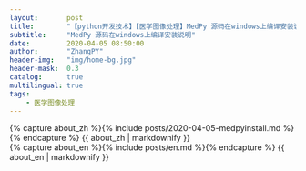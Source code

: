 ```yaml
---
layout:       post
title:        "【python开发技术】【医学图像处理】MedPy 源码在windows上编译安装说明"
subtitle:     "MedPy 源码在windows上编译安装说明"
date:         2020-04-05 08:50:00
author:       "ZhangPY"
header-img:   "img/home-bg.jpg"
header-mask:  0.3
catalog:      true
multilingual: true
tags:
    - 医学图像处理
---
```


<!-- Chinese Version -->
<div class="zh post-container">
    {% capture about_zh %}{% include posts/2020-04-05-medpyinstall.md %}{% endcapture %}
    {{ about_zh | markdownify }}
</div>

<!-- English Version -->
<div class="en post-container">
    {% capture about_en %}{% include posts/en.md %}{% endcapture %}
    {{ about_en | markdownify }}
</div>
